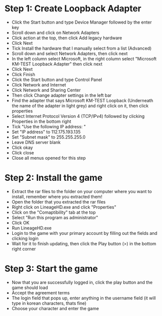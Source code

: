 
# Step 1: Create Loopback Adapter

* Click the Start button and type Device Manager followed by the enter key
* Scroll down and click on Network Adapters
* Click action at the top, then click Add legacy hardware
* Click Next
* Tick Install the hardware that I manually select from a list (Advanced)
* Scroll down and select Network Adapters, then click next
* In the left column select Microsoft, in the right column select "Microsoft KM-TEST Loopback Adapter" then click next
* Click Next
* Click Finish
* Click the Start button and type Control Panel
* Click Network and Internet
* Click Network and Sharing Center
* Then click Change adapter settings in the left bar
* Find the adapter that says Microsoft KM-TEST Loopback (Underneath the name of the adapter in light grey) and right click on it, then click properties
* Select Internet Protocol Version 4 (TCP/IPv4) followed by clicking Properties in the bottom right
* Tick "Use the following IP address: "
* Set "IP address" to 112.175.193.135
* Set "Subnet mask" to 255.255.255.0
* Leave DNS server blank
* Click okay
* Click close
* Close all menus opened for this step

# Step 2: Install the game

* Extract the rar files to the folder on your computer where you want to install, remember where you extracted them!
* Open the folder that you extracted the rar files
* Right click on LineageHD.exe and click "Properties"
* Click on the "Comaptibility" tab at the top
* Select "Run this program as administrator"
* Click OK
* Run LineageHD.exe
* Login to the game with your primary account by filling out the fields and clicking login
* Wait for it to finish updating, then click the Play button (>) in the bottom right corner

# Step 3: Start the game

* Now that you are successfully logged in, click the play button and the game should load
* Accept the agreement terms
* The login field that pops up, enter anything in the username field (it will type in korean characters, thats fine)
* Choose your character and enter the game

